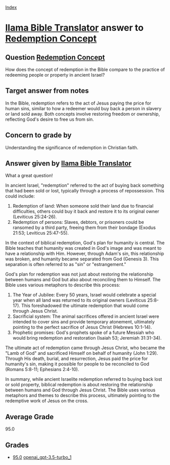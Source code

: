 
[Index](../../../index.md)
# [llama Bible Translator](../../answering_models/llama_Bible_Translator.md) answer to [Redemption Concept](../../questions/Redemption_Concept.md)

## Question [Redemption Concept](../../questions/Redemption_Concept.md)
How does the concept of redemption in the Bible compare to the practice of redeeming people or property in ancient Israel?

## Target answer from notes
In the Bible, redemption refers to the act of Jesus paying the price for human sins, similar to how a redeemer would buy back a person in slavery or land sold away. Both concepts involve restoring freedom or ownership, reflecting God's desire to free us from sin.

## Concern to grade by
Understanding the significance of redemption in Christian faith.

## Answer given by [llama Bible Translator](../../answering_models/llama_Bible_Translator.md)
What a great question!

In ancient Israel, "redemption" referred to the act of buying back something that had been sold or lost, typically through a process of repossession. This could include:

1. Redemption of land: When someone sold their land due to financial difficulties, others could buy it back and restore it to its original owner (Leviticus 25:24-26).
2. Redemption of persons: Slaves, debtors, or prisoners could be ransomed by a third party, freeing them from their bondage (Exodus 21:53; Leviticus 25:47-55).

In the context of biblical redemption, God's plan for humanity is central. The Bible teaches that humanity was created in God's image and was meant to have a relationship with Him. However, through Adam's sin, this relationship was broken, and humanity became separated from God (Genesis 3). This separation is often referred to as "sin" or "estrangement."

God's plan for redemption was not just about restoring the relationship between humans and God but also about reconciling them to Himself. The Bible uses various metaphors to describe this process:

1. The Year of Jubilee: Every 50 years, Israel would celebrate a special year when all land was returned to its original owners (Leviticus 25:8-17). This foreshadowed the ultimate redemption that would come through Jesus Christ.
2. Sacrificial system: The animal sacrifices offered in ancient Israel were intended to cover sins and provide temporary atonement, ultimately pointing to the perfect sacrifice of Jesus Christ (Hebrews 10:1-14).
3. Prophetic promises: God's prophets spoke of a future Messiah who would bring redemption and restoration (Isaiah 53; Jeremiah 31:31-34).

The ultimate act of redemption came through Jesus Christ, who became the "Lamb of God" and sacrificed Himself on behalf of humanity (John 1:29). Through His death, burial, and resurrection, Jesus paid the price for humanity's sin, making it possible for people to be reconciled to God (Romans 5:8-11; Ephesians 2:4-10).

In summary, while ancient Israelite redemption referred to buying back lost or sold property, biblical redemption is about restoring the relationship between humans and God through Jesus Christ. The Bible uses various metaphors and themes to describe this process, ultimately pointing to the redemptive work of Jesus on the cross.

## Average Grade
95.0

## Grades
 * [95.0](./Redemption_Concept_grades/openai_gpt-3.5-turbo_1.md) [openai_gpt-3.5-turbo_1](../../grading_models/openai_gpt-3.5-turbo_1.md)
